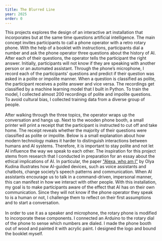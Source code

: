 ```yaml
---
title: The Blurred Line
year: 2025
order: 0
---
```

This projects explores the design of an interactive art installation that incorporates but at the same time questions artificial intelligence. The main concept invites participants to call a phone operator with a retro rotary phone. With the help of a booklet with instructions, participants dial a number and ask the phone operator three questions about the history of AI. After each of their questions, the operator tells the participant the right answer.  Initially, participants will not know if they are speaking with another person or an automated assistant. 
<Images images="intro.jpeg,topic12copy.jpeg" height="400px" width="400px" lgColumns="2"/>
Through the phone’s microphone, I record each of the participants' questions and predict if their question was asked in a polite or impolite manner.  When a question is classified as polite, the participant receives a polite answer and vice versa. The recordings get classified by a machine learning model that I built in Python. To train the model, I collected almost 200 recordings of polite and impolite questions. To avoid cultural bias, I collected training data from a diverse group of people.
<br>
<br>
After walking through the three topics, the operator wraps up the conversation and hangs up. Next to the wooden phone booth, a small printer will print a receipt that the participant is instructed to cut off and take home. The receipt reveals whether the majority of their questions were classified as polite or impolite. Below is a small explanation about how modern technology makes it harder to distinguish interactions between humans and AI systems. Therefore, it is important to stay polite and not let AI influence the way we speak to each other.
<Images images="1boncopy.jpeg,backcopy.jpeg" height="400px" width="400px" lgColumns="2"/>
The inspiration for this project stems from research that I conducted in preparation for an essay about the ethical implications of AI. In particular, the paper <a href="https://link.springer.com/article/10.1007/s10746-021-09572-9" target="_blank">"Alexa, who am I"</a> by Olya Kudina illustrates how AI-guided devices, such as voice assistants and chatbots, change society’s speech patterns and communication. When AI assistants encourage us to talk in a command-driven, impersonal manner, this can manifest in how we interact with other people. With this installation, my goal is to make participants aware of the effect that AI has on their own communication. Since they will not know if the phone operator they speak to is a human or not, I challenge them to reflect on their first assumptions and to start a conversation. 
<br>
<br> 
In order to use it as a speaker and microphone, the rotary phone is modified to incorporate these components. I connected an Arduino to the rotary dial of the phone to sense which numbers are dialed. I made the phone booth out of wood and painted it with acrylic paint. I designed the logo and bound the booklet myself. 
